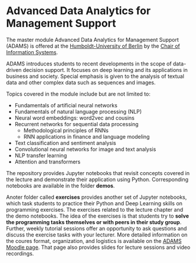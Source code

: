 # Advanced Data Analytics for Management Support

The master module Advanced Data Analytics for Management Support (ADAMS) is offered at the [Humboldt-University of Berlin](htpps://www.hu-berlin.de) 
by the [Chair of Information Systems](https://www.wiwi.hu-berlin.de/de/professuren/bwl/wi). 

ADAMS introduces students to recent developments in the scope of data-driven decision support. 
It focuses on deep learning and its applications in business and society. Special emphasis is given to the analysis of
textual data and other complex data such as sequences and images. 

Topics covered in the module include but are not limited to:

- Fundamentals of artificial neural networks
- Fundamentals of natural language processing (NLP)
- Neural word embeddings: word2vec and cousins
- Recurrent networks for sequential data processing 
  - Methodological principles of RNNs
  - RNN applications in finance and language modeling
- Text classification and sentiment analysis
- Convolutional neural networks for image and text analysis
- NLP transfer learning
- Attention and transformers

The repository provides Jupyter notebooks that revisit concepts covered in the lecture and demonstrate their application using Python. Corresponding notebooks are available in the folder **demos**. 

Anoter folder called **exercises** provides another set of Jupyter notebooks, which task students to practice their Python and Deep Learning skills on programming exercises. The exercises related to the lecture chapter and the demo notebooks. The idea of the exercises is that students try to **solve the programming tasks themselves or with peers in their study group**. Further, weekly tutorial sessions offer an opportunity to ask questions and discuss the exercise tasks with your lecturer. More detailed information on the coures format, organization, and logistics is available on the [ADAMS Moodle page](https://moodle.hu-berlin.de/course/view.php?id=103703). That page also provides slides for lecture sessions and video recordings. 
